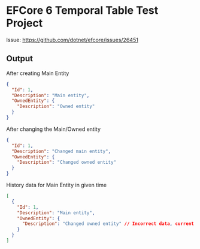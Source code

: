 # EFCore 6 Temporal Table Test Project

Issue: https://github.com/dotnet/efcore/issues/26451

## Output
After creating Main Entity
```json
{
  "Id": 1,
  "Description": "Main entity",
  "OwnedEntity": {
    "Description": "Owned entity"
  }
}
```
After changing the Main/Owned entity
```json
{
  "Id": 1,
  "Description": "Changed main entity",
  "OwnedEntity": {
    "Description": "Changed owned entity"
  }
}
```
History data for Main Entity in given time
```json
[
  {
    "Id": 1,
    "Description": "Main entity",
    "OwnedEntity": {
      "Description": "Changed owned entity" // Incorrect data, current value instead of historical value
    }
  }
]
```
